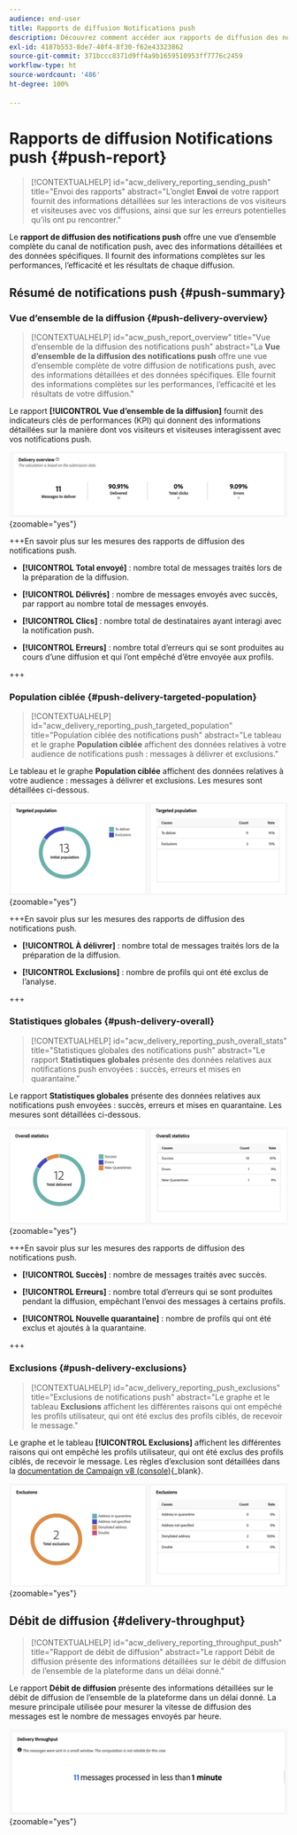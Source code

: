 ```yaml
---
audience: end-user
title: Rapports de diffusion Notifications push
description: Découvrez comment accéder aux rapports de diffusion des notifications push et les utiliser.
exl-id: 4187b553-8de7-40f4-8f30-f62e43323862
source-git-commit: 371bccc8371d9ff4a9b1659510953ff7776c2459
workflow-type: ht
source-wordcount: '486'
ht-degree: 100%

---
```


# Rapports de diffusion Notifications push {#push-report}

>[!CONTEXTUALHELP]
>id="acw_delivery_reporting_sending_push"
>title="Envoi des rapports"
>abstract="L’onglet **Envoi** de votre rapport fournit des informations détaillées sur les interactions de vos visiteurs et visiteuses avec vos diffusions, ainsi que sur les erreurs potentielles qu’ils ont pu rencontrer."

Le **rapport de diffusion des notifications push** offre une vue d’ensemble complète du canal de notification push, avec des informations détaillées et des données spécifiques. Il fournit des informations complètes sur les performances, l’efficacité et les résultats de chaque diffusion.

## Résumé de notifications push {#push-summary}

### Vue d’ensemble de la diffusion {#push-delivery-overview}

>[!CONTEXTUALHELP]
>id="acw_push_report_overview"
>title="Vue d’ensemble de la diffusion des notifications push"
>abstract="La **Vue d’ensemble de la diffusion des notifications push** offre une vue d’ensemble complète de votre diffusion de notifications push, avec des informations détaillées et des données spécifiques. Elle fournit des informations complètes sur les performances, l’efficacité et les résultats de votre diffusion."

Le rapport **[!UICONTROL Vue d’ensemble de la diffusion]** fournit des indicateurs clés de performances (KPI) qui donnent des informations détaillées sur la manière dont vos visiteurs et visiteuses interagissent avec vos notifications push.

![](assets/reporting_push_3.png){zoomable=&quot;yes&quot;}

+++En savoir plus sur les mesures des rapports de diffusion des notifications push.

* **[!UICONTROL Total envoyé]** : nombre total de messages traités lors de la préparation de la diffusion.

* **[!UICONTROL Délivrés]** : nombre de messages envoyés avec succès, par rapport au nombre total de messages envoyés.

* **[!UICONTROL Clics]** : nombre total de destinataires ayant interagi avec la notification push.

* **[!UICONTROL Erreurs]** : nombre total d’erreurs qui se sont produites au cours d’une diffusion et qui l’ont empêché d’être envoyée aux profils.

+++

### Population ciblée {#push-delivery-targeted-population}

>[!CONTEXTUALHELP]
>id="acw_delivery_reporting_push_targeted_population"
>title="Population ciblée des notifications push"
>abstract="Le tableau et le graphe **Population ciblée** affichent des données relatives à votre audience de notifications push : messages à délivrer et exclusions."

Le tableau et le graphe **Population ciblée** affichent des données relatives à votre audience : messages à délivrer et exclusions. Les mesures sont détaillées ci-dessous.

![](assets/reporting_push_4.png){zoomable=&quot;yes&quot;}

+++En savoir plus sur les mesures des rapports de diffusion des notifications push.

* **[!UICONTROL À délivrer]** : nombre total de messages traités lors de la préparation de la diffusion.

* **[!UICONTROL Exclusions]** : nombre de profils qui ont été exclus de l’analyse.

+++

### Statistiques globales {#push-delivery-overall}

>[!CONTEXTUALHELP]
>id="acw_delivery_reporting_push_overall_stats"
>title="Statistiques globales des notifications push"
>abstract="Le rapport **Statistiques globales** présente des données relatives aux notifications push envoyées : succès, erreurs et mises en quarantaine."

Le rapport **Statistiques globales** présente des données relatives aux notifications push envoyées : succès, erreurs et mises en quarantaine. Les mesures sont détaillées ci-dessous.

![](assets/reporting_push_5.png){zoomable=&quot;yes&quot;}

+++En savoir plus sur les mesures des rapports de diffusion des notifications push.

* **[!UICONTROL Succès]** : nombre de messages traités avec succès.

* **[!UICONTROL Erreurs]** : nombre total d’erreurs qui se sont produites pendant la diffusion, empêchant l’envoi des messages à certains profils.

* **[!UICONTROL Nouvelle quarantaine]** : nombre de profils qui ont été exclus et ajoutés à la quarantaine.

+++

### Exclusions {#push-delivery-exclusions}

>[!CONTEXTUALHELP]
>id="acw_delivery_reporting_push_exclusions"
>title="Exclusions de notifications push"
>abstract="Le graphe et le tableau **Exclusions** affichent les différentes raisons qui ont empêché les profils utilisateur, qui ont été exclus des profils ciblés, de recevoir le message."

Le graphe et le tableau **[!UICONTROL Exclusions]** affichent les différentes raisons qui ont empêché les profils utilisateur, qui ont été exclus des profils ciblés, de recevoir le message. Les règles d’exclusion sont détaillées dans la [documentation de Campaign v8 (console)](https://experienceleague.adobe.com/docs/campaign/campaign-v8/send/failures/delivery-failures.html?lang=fr#push-error-types){_blank}.


![](assets/reporting_push_6.png){zoomable=&quot;yes&quot;}

## Débit de diffusion {#delivery-throughput}

>[!CONTEXTUALHELP]
>id="acw_delivery_reporting_throughput_push"
>title="Rapport de débit de diffusion"
>abstract="Le rapport Débit de diffusion présente des informations détaillées sur le débit de diffusion de l’ensemble de la plateforme dans un délai donné."

Le rapport **Débit de diffusion** présente des informations détaillées sur le débit de diffusion de l’ensemble de la plateforme dans un délai donné. La mesure principale utilisée pour mesurer la vitesse de diffusion des messages est le nombre de messages envoyés par heure.

![](assets/reporting_push_2.png){zoomable=&quot;yes&quot;}
